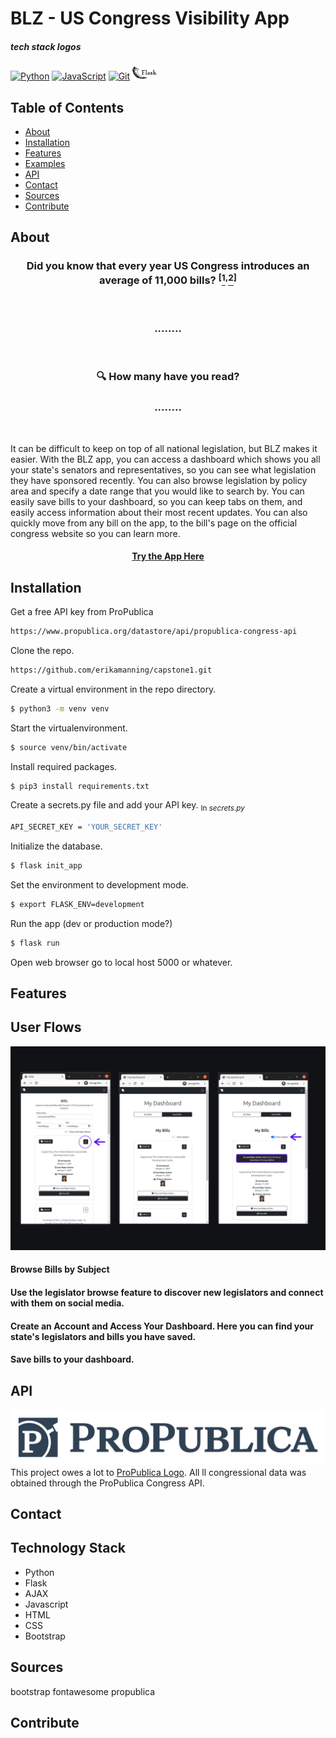 # BLZ - US Congress Visibility App

##### tech stack logos
<a href="https://www.python.org/" title="Python"><img src="https://github.com/tomchen/stack-icons/blob/master/logos/python.svg" alt="Python" width="21px" height="21px"></a> <a href="https://developer.mozilla.org/en-US/docs/Web/JavaScript" title="JavaScript"><img src="https://github.com/tomchen/stack-icons/blob/master/logos/javascript.svg" alt="JavaScript" width="21px" height="21px"></a> <a href="https://git-scm.com/" title="Git"><img src="https://github.com/tomchen/stack-icons/blob/master/logos/git-icon.svg" alt="Git" width="21px" height="21px"></a> <a href="https://flask.palletsprojects.com/en/1.1.x/" title="Flask"><img src="readme_files/flask_logo_white_background.png" alt="Flask" width="40px" height="21px"></a>

## Table of Contents

* [About](###about)
* [Installation](###about)
* [Features](###about)
* [Examples](###about)
* [API](###about)
* [Contact](###about)
* [Sources](###about)
* [Contribute](###contribute)



## About

### <div align='center'>Did you know that every year US Congress introduces an average of 11,000 bills? <sup>[</sup>[<sup>1</sup>](https://www.ndpanalytics.com/45-years-of-congress-bills)<sup>,</sup>[<sup>2</sup>](congress.gov)<sup>]</sup></div>


<br>   

### <div align='center'>........ </div>  
<br>  

### <div align='center'>:mag: How many have you read? </div>  


### <div align='center'>........ </div>  

<br>  

It can be difficult to keep on top of all national legislation, but BLZ makes it easier. With the BLZ app, you can access a dashboard which shows you all your state's senators and representatives, so you can see what legislation they have sponsored recently. You can also browse legislation by policy area and specify a date range that you would like to search by. You can easily save bills to your dashboard, so you can keep tabs on them, and easily access information about their most recent updates. You can also quickly move from any bill on the app, to the bill's page on the official congress website so you can learn more.


#### <div align='center'>[Try the App Here](www.blz.herokuapp.com)</div>  

## Installation

Get a free API key from ProPublica
```sh
https://www.propublica.org/datastore/api/propublica-congress-api
```

Clone the repo.
```sh
https://github.com/erikamanning/capstone1.git
```

Create a virtual environment in the repo directory.
```sh 
$ python3 -m venv venv
```

Start the virtualenvironment.
```sh
$ source venv/bin/activate
```

Install required packages.
```sh
$ pip3 install requirements.txt
```

Create a secrets.py file and add your API key.
<sub> In *secrets.py*</sub>
```sh
API_SECRET_KEY = 'YOUR_SECRET_KEY'
```

Initialize the database.
```sh
$ flask init_app
```

Set the environment to development mode.
```sh
$ export FLASK_ENV=development 
```

Run the app (dev or production mode?)
```sh 
$ flask run
```

Open web browser go to local host 5000 or whatever.


## Features


## User Flows
![](readme_files/user_flow_1png)



#### Browse Bills by Subject
#### Use the legislator browse feature to discover new legislators and connect with them on social media.
#### Create an Account and Access Your Dashboard. Here you can find your state's legislators and bills you have saved. 
#### Save bills to your dashboard.





## API

![ProPublica Logo](readme_files/8629881-logo.jpg)
This project owes a lot to [ProPublica Logo](https://projects.propublica.org/api-docs/congress-api/). All ll congressional data was obtained through the ProPublica Congress API.

## Contact





## Technology Stack

* Python
* Flask
* AJAX
* Javascript
* HTML
* CSS
* Bootstrap



## Sources

bootstrap
fontawesome
propublica

## Contribute